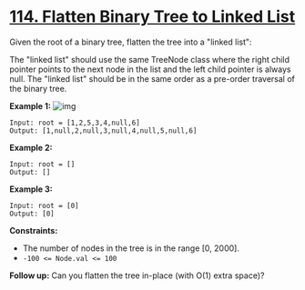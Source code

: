 # [114. Flatten Binary Tree to Linked List](https://leetcode.com/problems/flatten-binary-tree-to-linked-list/)

Given the root of a binary tree, flatten the tree into a "linked list":

The "linked list" should use the same TreeNode class where the right child pointer points to the next node in the list and the left child pointer is always null.
The "linked list" should be in the same order as a pre-order traversal of the binary tree.
 

**Example 1:**
![img](https://assets.leetcode.com/uploads/2021/01/14/flaten.jpg)
```
Input: root = [1,2,5,3,4,null,6]
Output: [1,null,2,null,3,null,4,null,5,null,6]
```
**Example 2:**
```
Input: root = []
Output: []
```
**Example 3:**
```
Input: root = [0]
Output: [0]
```

**Constraints:**

- The number of nodes in the tree is in the range [0, 2000].
- `-100 <= Node.val <= 100`


**Follow up:** 
Can you flatten the tree in-place (with O(1) extra space)?
